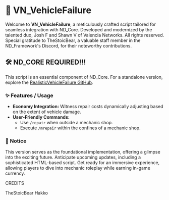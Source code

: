 # 🚗 VN_VehicleFailure

Welcome to **VN_VehicleFailure**, a meticulously crafted script tailored for seamless integration with ND_Core. Developed and modernized by the talented duo, Josh F and Shawn V of Valencia Networks. All rights reserved. Special gratitude to TheStoicBear, a valuable staff member in the ND_Framework's Discord, for their noteworthy contributions.

## 🛠️ ND_CORE REQUIRED!!!
This script is an essential component of ND_Core. For a standalone version, explore the [RealisticVehicleFailure GitHub](link-to-realistic-vehicle-failure).

### ✨ Features / Usage

- **Economy Integration:** Witness repair costs dynamically adjusting based on the extent of vehicle damage.
- **User-Friendly Commands:**
  - Use `/repair` when outside a mechanic shop.
  - Execute `/mrepair` within the confines of a mechanic shop.

### 📣 Notice

This version serves as the foundational implementation, offering a glimpse into the exciting future. Anticipate upcoming updates, including a sophisticated HTML-based script. Get ready for an immersive experience, allowing players to dive into mechanic roleplay while earning in-game currency.


CREDITS

TheStoicBear
Hakko

